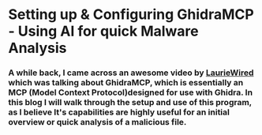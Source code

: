 # Setting up & Configuring GhidraMCP - Using AI for quick Malware Analysis

### A while back, I came across an awesome video by [LaurieWired](https://www.youtube.com/watch?v=u2vQapLAW88) which was talking about GhidraMCP, which is essentially an MCP (Model Context Protocol)designed for use with Ghidra. In this blog I will walk through the setup and use of this program, as I believe It's capabilities are highly useful for an initial overview or quick analysis of a malicious file.
